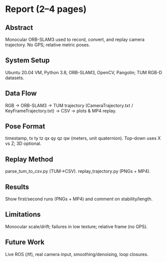 # Report (2–4 pages)

## Abstract
Monocular ORB-SLAM3 used to record, convert, and replay camera trajectory. No GPS; relative metric poses.

## System Setup
Ubuntu 20.04 VM, Python 3.8, ORB-SLAM3, OpenCV, Pangolin; TUM RGB-D datasets.

## Data Flow
RGB → ORB-SLAM3 → TUM trajectory (CameraTrajectory.txt / KeyFrameTrajectory.txt) → CSV → plots & MP4 replay.

## Pose Format
timestamp, tx ty tz qx qy qz qw (meters, unit quaternion). Top-down uses X vs Z; 3D optional.

## Replay Method
parse_tum_to_csv.py (TUM→CSV). replay_trajectory.py (PNGs + MP4).

## Results
Show first/second runs (PNGs + MP4) and comment on stability/length.

## Limitations
Monocular scale/drift; failures in low texture; relative frame (no GPS).

## Future Work
Live ROS (/tf), real camera input, smoothing/denoising, loop closures.
